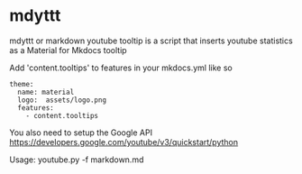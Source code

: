 # mdyttt

mdyttt or markdown youtube tooltip is a script that inserts youtube statistics as a Material for Mkdocs tooltip


Add 'content.tooltips' to features in your mkdocs.yml like so
```
theme:
  name: material
  logo:  assets/logo.png
  features:
    - content.tooltips
```
You also need to setup the Google API
https://developers.google.com/youtube/v3/quickstart/python

Usage:
youtube.py -f markdown.md
